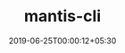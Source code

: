 ---
title: "mantis-cli"
date: 2019-06-25T00:00:12+05:30
type: "organisations"
org_name: "Netflix, Inc."
repo_desc: "NA"
repo_link: https://github.com/Netflix/mantis-cli
---